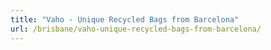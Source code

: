 ```yaml
---
title: "Vaho - Unique Recycled Bags from Barcelona"
url: /brisbane/vaho-unique-recycled-bags-from-barcelona/
---
```

